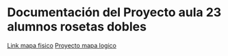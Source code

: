 # Documentación del Proyecto aula 23 alumnos rosetas dobles
[Link mapa fisico](https://docs.google.com/document/d/1UHy4xz37rO24K3ZTytIViysswj9KF7SCkpvkMXq_3XY/edit#heading=h.lxgdhoy9tdsj/)
[Proyecto mapa logico](https://drive.google.com/drive/folders/1xrY63srnnd1QmpgkDEvcVEdT7piDMAPQ)

